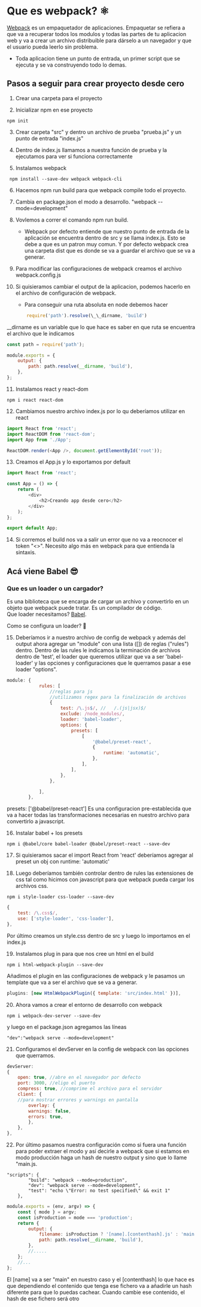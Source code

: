 # Que es webpack? ⚛️

[Webpack](https://webpack.js.org/) es un empaquetador de aplicaciones.
Empaquetar se refiera a que va a recuperar todos los modulos y todas las partes de tu aplicacion web y va a crear un archivo distribuible para dárselo a un navegador y que el usuario pueda leerlo sin problema.

-   Toda aplicacion tiene un punto de entrada, un primer script que se ejecuta y se va construyendo todo lo demas.

## Pasos a seguir para crear proyecto desde cero

1. Crear una carpeta para el proyecto

2. Inicializar npm en ese proyecto

```
npm init
```

3. Crear carpeta "src" y dentro un archivo de prueba "prueba.js" y un punto de entrada "index.js"

4. Dentro de index.js llamamos a nuestra función de prueba y la ejecutamos para ver si funciona correctamente

5. Instalamos webpack

```
 npm install --save-dev webpack webpack-cli
```

6. Hacemos npm run build para que webpack compile todo el proyecto.

7. Cambia en package.json el modo a desarrollo. "webpack --mode=development"

8. Vovlemos a correr el comando npm run build.

    - Webpack por defecto entiende que nuestro punto de entrada de la aplicación se encuentra dentro de src y se llama index.js. Esto se debe a que es un patron muy comun.
      Y por defecto webpack crea una carpeta dist que es donde se va a guardar el archivo que se va a generar.

9. Para modificar las configuraciones de webpack creamos el archivo webpack.config.js

10. Si quisieramos cambiar el output de la aplicacion, podemos hacerlo en el archivo de configuración de webpack.
    - Para conseguir una ruta absoluta en node debemos hacer
    ```javascript
        require('path').resolve(\_\_dirname, 'build')
    ```

\_\_dirname es un variable que lo que hace es saber en que ruta se encuentra el archivo que le indicamos

```javascript
const path = require('path');

module.exports = {
    output: {
        path: path.resolve(__dirname, 'build'),
    },
};
```

11. Instalamos react y react-dom

```
npm i react react-dom
```

12. Cambiamos nuestro archivo index.js por lo qu deberíamos utilizar en react

```javascript
import React from 'react';
import ReactDOM from 'react-dom';
import App from './App';

ReactDOM.render(<App />, document.getElementById('root'));
```

13. Creamos el App.js y lo exportamos por default

```javascript
import React from 'react';

const App = () => {
    return (
        <div>
            <h2>Creando app desde cero</h2>
        </div>
    );
};

export default App;
```

14. Si corremos el build nos va a salir un error que no va a reocnocer el token "<>". Necesito algo más en webpack para que entienda la sintaxis.

## Acá viene Babel 😎

### Que es un loader o un cargador?

Es una biblioteca que se encarga de cargar un archivo y convertirlo en un objeto que webpack puede tratar.
Es un compilador de código.  
Que loader necesitamos? [Babel](https://babeljs.io/).

Como se configura un loader? 🤔

15. Deberíamos ir a nuestro archivo de config de webpack y además del output ahora agregar un "module" con una lista ([]) de reglas ("rules") dentro.
    Dentro de las rules le indicamos la terminación de archivos dentro de 'test', el loader que queremos utilizar que va a ser 'babel-loader' y las opciones y configuraciones que le querramos pasar a ese loader "options".

```javascript
module: {
            rules: [
                //reglas para js
                //utilizamos regex para la finalización de archivos
                {
                    test: /\.js$/, //   /.(js|jsx)$/
                    exclude: /node_modules/,
                    loader: 'babel-loader',
                    options: {
                        presets: [
                            [
                                '@babel/preset-react',
                                {
                                    runtime: 'automatic',
                                },
                            ],
                        ],
                    },
                },

            ],
        },
```

presets: ['@babel/preset-react']
Es una configuracion pre-establecida que va a hacer todas las transformaciones necesarias en nuestro archivo para convertirlo a javascript.

16. Instalar babel + los presets

```
npm i @babel/core babel-loader @babel/preset-react --save-dev
```

17. Si quisieramos sacar el import React from 'react' deberíamos agregar al preset un obj con runtime: 'automatic'

18. Luego deberíamos también controlar dentro de rules las extensiones de css tal como hicimos con javascript para que webpack pueda cargar los archivos css.

```
npm i style-loader css-loader --save-dev
```

```javascript
{
    test: /\.css$/,
    use: ['style-loader', 'css-loader'],
},
```

Por último creamos un style.css dentro de src y luego lo importamos en el index.js

19. Instalamos plug in para que nos cree un html en el build

```
npm i html-webpack-plugin --save-dev
```

Añadimos el plugin en las configuraciones de webpack y le pasamos un template que va a ser el archivo que se va a generar.

```javascript
plugins: [new HtmlWebpackPlugin({ template: 'src/index.html' })],
```

20. Ahora vamos a crear el entorno de desarrollo con webpack

```
npm i webpack-dev-server --save-dev
```

y luego en el package.json agregamos las líneas

```
"dev":"webpack serve --mode=development"
```

21. Configuramos el devServer en la config de webpack con las opciones que querramos.

```javascript
devServer:
{
    open: true, //abre en el navegador por defecto
    port: 3000, //eligo el puerto
    compress: true, //comprime el archivo para el servidor
    client: {
    //para mostrar errores y warnings en pantalla
        overlay: {
        warnings: false,
        errors: true,
        },
    },
},
```

22. Por último pasamos nuestra configuración como si fuera una función para poder extraer el modo y así decirle a webpack que si estamos en modo producción haga un hash de nuestro output y sino que lo llame "main.js.

```
"scripts": {
        "build": "webpack --mode=production",
        "dev": "webpack serve --mode=development",
        "test": "echo \"Error: no test specified\" && exit 1"
    },
```

```javascript
module.exports = (env, argv) => {
    const { mode } = argv;
    const isProduction = mode === 'production';
    return {
        output: {
            filename: isProduction ? '[name].[contenthash].js' : 'main.js',
            path: path.resolve(__dirname, 'build'),
        },
        //.....
    };
    //...
};
```

El [name] va a ser "main" en nuestro caso y el [contenthash] lo que hace es que dependiendo el contenido que tenga ese fichero va a añadirle un hash diferente para que lo puedas cachear. Cuando cambie ese contenido, el hash de ese fichero será otro
